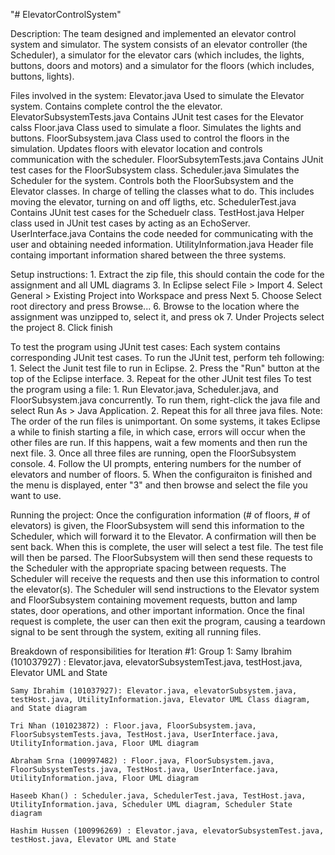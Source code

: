 "# ElevatorControlSystem" 

Description: The team designed and implemented an elevator control system and simulator. The system consists of an elevator
controller (the Scheduler), a simulator for the elevator cars (which includes, the lights, buttons, doors and motors)
and a simulator for the floors (which includes, buttons, lights).

Files involved in the system:
    Elevator.java
        Used to simulate the Elevator system. Contains complete control the the elevator.
    ElevatorSubsystemTests.java
        Contains JUnit test cases for the Elevator calss
    Floor.java
        Class used to simulate a floor. Simulates the lights and buttons.
    FloorSubsystem.java
        Class used to control the floors in the simulation. Updates floors with elevator location and controls communication with the scheduler.
    FloorSubsytemTests.java
        Contains JUnit test cases for the FloorSubsystem class.
    Scheduler.java
        Simulates the Scheduler for the system. Controls both the FloorSubsystem and the Elevator classes. In charge of telling the classes what to do. This includes moving the elevator, turning on and off ligths, etc.
    SchedulerTest.java
        Contains JUnit test cases for the Scheduelr class.
    TestHost.java
        Helper class used in JUnit test cases by acting as an EchoServer.
    UserInterface.java
        Contains the code needed for communicating with the user and obtaining needed information.
    UtilityInformation.java
        Header file containg important information shared between the three systems.
        
Setup instructions: 
	1. Extract the zip file, this should contain the code for the assignment and all UML diagrams
	3. In Eclipse select File > Import 
	4. Select General > Existing Project into Workspace and press Next
	5. Choose Select root directory and press Browse...
	6. Browse to the location where the assignment was unzipped to, select it, and press ok
	7. Under Projects select the project 
	8. Click finish

To test the program using JUnit test cases:
  Each system contains corresponding JUnit test cases. To run the JUnit test, perform teh following:
    1. Select the Junit test file to run in Eclipse.
    2. Press the "Run" button at the top of the Eclipse interface.
    3. Repeat for the other JUnit test files
To test the program using a file: 
	1. Run Elevator.java, Scheduler.java, and FloorSubsystem.java concurrently.
	      To run them, right-click the java file and select Run As > Java Application.
	2. Repeat this for all three java files.
	      Note: The order of the run files is unimportant. On some systems, it takes Eclipse a while to finish starting a file, in which case, errors will occur when the other files are run. If this happens, wait a few moments and then run the next file.
  3. Once all three files are running, open the FloorSubsystem console.
  4. Follow the UI prompts, entering numbers for the number of elevators and number of floors.
  5. When the configuraiton is finished and the menu is displayed, enter "3" and then browse and select the file you want to use.

Running the project: 
	Once the configuration information (# of floors, # of elevators) is given, the FloorSubsystem will send this information to the Scheduler, which will forward it to the Elevator. A confirmation will then be sent back.
  When this is complete, the user will select a test file.
  The test file will then be parsed.
  The FloorSubsystem will then send these requests to the Scheduler with the appropriate spacing between requests.
  The Scheduler will receive the requests and then use this information to control the elevator(s).
  The Scheduler will send instructions to the Elevator system and FloorSubsystem containing movement requests, button and lamp states, door operations, and other important information.
  Once the final request is complete, the user can then exit the program, causing a teardown signal to be sent through the system, exiting all running files.

Breakdown of responsibilities for Iteration #1:
  Group 1: 
    Samy Ibrahim (101037927) : Elevator.java, elevatorSubsystemTest.java, testHost.java, Elevator UML and State

    Samy Ibrahim (101037927): Elevator.java, elevatorSubsystem.java, testHost.java, UtilityInformation.java, Elevator UML Class diagram, and State diagram
    
    Tri Nhan (101023872) : Floor.java, FloorSubsystem.java, FloorSubsystemTests.java, TestHost.java, UserInterface.java, UtilityInformation.java, Floor UML diagram

    Abraham Srna (100997482) : Floor.java, FloorSubsystem.java, FloorSubsystemTests.java, TestHost.java, UserInterface.java, UtilityInformation.java, Floor UML diagram

    Haseeb Khan() : Scheduler.java, SchedulerTest.java, TestHost.java, UtilityInformation.java, Scheduler UML diagram, Scheduler State diagram
    
    Hashim Hussen (100996269) : Elevator.java, elevatorSubsystemTest.java, testHost.java, Elevator UML and State
